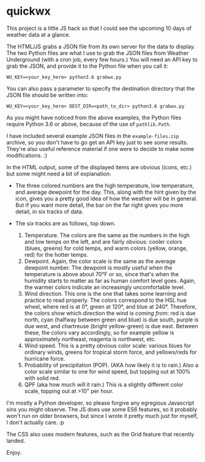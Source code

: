 # quickwx

This project is a little JS hack so that I could see the
upcoming 10 days of weather data at a glance.

The HTML/JS grabs a JSON file from its own server for the data
to display.  The two Python files are what I use to grab the JSON
files from Weather Underground (with a cron job, every few hours.)
You will need an API key to grab the JSON, and provide it to the
Python file when you call it:

```shell
WU_KEY=<your_key_here> python3.6 grabwx.py
```

You can also pass a parameter to specify the destination directory
that the JSON file should be written into:

```shell
WU_KEY=<your_key_here> DEST_DIR=<path_to_dir> python3.6 grabwx.py
```

As you might have noticed from the above examples, the Python files
require Python 3.6 or above, because of the use of `pathlib.Path`.

I have included several example JSON files in the `example-files.zip`
archive, so you don't have to go get an API key just to see some results.
They're also useful reference material if one were to decide to make
some modifications. :)

In the HTML output, some of the displayed items are obvious (icons, etc.)
but some might need a bit of explanation:

* The three colored numbers are the high temperature, low temperature,
  and average dewpoint for the day.  This, along with the hint given
  by the icon, gives you a pretty good idea of how the weather will
  be in general.  But if you want more detail, the bar on the far
  right gives you more detail, in six tracks of data.

* The six tracks are as follows, top down.

  1.  Temperature.  The colors are the same as the numbers in the
      high and low temps on the left, and are fairly obvious: cooler
      colors (blues, greens) for cold temps, and warm colors (yellow,
      orange, red) for the hotter temps.
  2.  Dewpoint.  Again, the color scale is the same as the average
      dewpoint number.  The dewpoint is mostly useful when the
      temperature is above about 70°F or so, since that's when the
      humidity starts to matter as far as human comfort level goes.
      Again, the warmer colors indicate an increasingly uncomfortable
      level.
  3.  Wind direction.  This one is the one that takes some learning
      and practice to read properly.  The colors correspond to the
      HSL hue wheel, where red is at 0°, green at 120°, and blue at
      240°.  Therefore, the colors show which direction the wind is
      *coming from*: red is due north, cyan (halfway between green and
      blue) is due south, purple is due west, and chartreuse (bright
      yellow-green) is due east.  Between these, the colors vary
      accordingly, so for example yellow is approximately northeast,
      magenta is northwest, etc.
  4.  Wind speed.  This is a pretty obvious color scale: various blues for
      ordinary winds, greens for tropical storm force, and yellows/reds
      for hurricane force.
  5.  Probability of precipitation (POP).  (AKA how likely it is to rain.)
      Also a color scale similar to one for wind speed, but topping out
      at 100% with solid red.
  6.  QPF (aka how much will it rain.)  This is a slightly different
      color scale, topping out at >10" per hour.

I'm mostly a Python developer, so please forgive any egregious Javascript
sins you might observe.  The JS does use some ES6 features, so it probably
won't run on older browsers, but since I wrote it pretty much just for
myself, I don't actually care. :p

The CSS also uses modern features, such as the Grid feature that recently
landed.

Enjoy.


